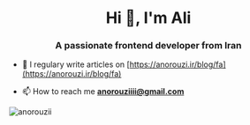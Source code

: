 <h1 align="center">Hi 👋, I'm Ali</h1>
<h3 align="center">A passionate frontend developer from Iran</h3>

- 📝 I regulary write articles on [https://anorouzi.ir/blog/fa](https://anorouzi.ir/blog/fa)

- 📫 How to reach me **anorouziiii@gmail.com**

<p><img align="center" src="https://github-readme-stats.vercel.app/api/top-langs/?username=anorouzii&layout=compact&hide=html" alt="anorouzii" /></p>
